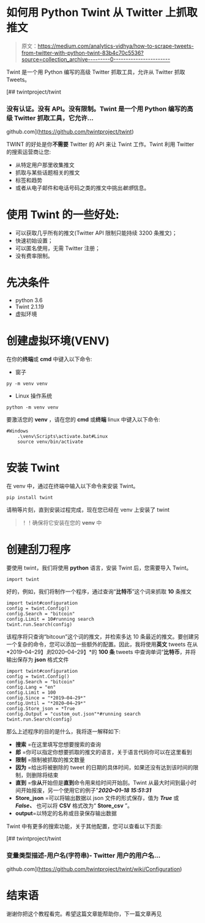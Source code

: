 # 如何用 Python Twint 从 Twitter 上抓取推文

> 原文：<https://medium.com/analytics-vidhya/how-to-scrape-tweets-from-twitter-with-python-twint-83b4c70c5536?source=collection_archive---------0----------------------->

Twint 是一个用 Python 编写的高级 Twitter 抓取工具，允许从 Twitter 抓取 Tweets。

[](https://github.com/twintproject/twint) [## twintproject/twint

### 没有认证。没有 API。没有限制。Twint 是一个用 Python 编写的高级 Twitter 抓取工具，它允许…

github.com](https://github.com/twintproject/twint) 

TWINT 的好处是你**不需要** Twitter 的 API 来让 Twint 工作。Twint 利用 Twitter 的搜索运营商让您:

*   从特定用户那里收集推文
*   抓取与某些话题相关的推文
*   标签和趋势
*   或者从电子邮件和电话号码之类的推文中挑出*敏感*信息。

# 使用 Twint 的一些好处:

*   可以获取几乎所有的推文(Twitter API 限制只能持续 3200 条推文)；
*   快速初始设置；
*   可以匿名使用，无需 Twitter 注册；
*   没有费率限制。

# 先决条件

*   python 3.6
*   Twint 2.1.19
*   虚拟环境

# 创建虚拟环境(VENV)

在你的**终端**或 **cmd** 中键入以下命令:

*   窗子

```
py -m venv venv
```

*   Linux 操作系统

```
python -m venv venv
```

要激活您的 **venv** ，请在您的 **cmd** 或**终端** linux 中键入以下命令:

```
#Windows
    .\venv\Scripts\activate.bat#Linux
    source venv/bin/activate
```

# 安装 Twint

在 venv 中，通过在终端中输入以下命令来安装 Twint。

```
pip install twint
```

请稍等片刻，直到安装过程完成，现在您已经在 venv 上安装了 twint

> ！！确保将它安装在您的 **venv** 中

# 创建刮刀程序

要使用 twint，我们将使用 **python** 语言，安装 Twint 后，您需要导入 Twint。

```
import twint
```

好的，例如，我们将制作一个程序，通过查询“**比特币**”这个词来抓取 **10** 条推文

```
import twint#configuration
config = twint.Config()
config.Search = "bitcoin"
config.Limit = 10#running search
twint.run.Search(config)
```

该程序将只查询“bitcoun”这个词的推文，并检索多达 10 条最近的推文。要创建另一个复杂的命令，您可以添加一些额外的配置。因此，我将使用**英文** tweets 在从*2019–04–29】*到*2020–04–29】*的 **100 条** tweets 中查询单词“**比特币**，并将输出保存为 **json** 格式文件

```
import twint#configuration
config = twint.Config()
config.Search = "bitcoin"
config.Lang = "en"
config.Limit = 100
config.Since = "*2019–04–29*"
config.Until = "*2020–04–29*"
config.Store_json = *True
config.Output = "custom_out.json"*#running search
twint.run.Search(config)
```

那么上述程序的目的是什么，我将逐一解释如下:

*   **搜索** =在这里填写您想要搜索的查询
*   **郎** =你可以指定你想要抓取的推文的语言，关于语言代码你可以在这里看到
*   **限制** =限制被抓取的推文数量
*   **因为** =给出将被删除的 tweet 的日期的具体时间，如果还没有达到该时间的限制，则删除将结束
*   **直到** =像**从**开始但是**直到**命令用来给时间开始刮。Twint 从最大时间到最小时间开始报废，另一个使用它的例子"***2020–01–18 15:51:31***
*   **Store_json** =可以将输出数据以 json 文件的形式保存，值为 ***True*** 或 ***False、*** 也可以将 **CSV** 格式改为“ **Store_csv** ”。
*   **output**=以特定的名称或目录保存输出数据

Twint 中有更多的搜索功能，关于其他配置，您可以查看以下页面:

[](https://github.com/twintproject/twint/wiki/Configuration) [## twintproject/twint

### 变量类型描述-用户名(字符串)- Twitter 用户的用户名…

github.com](https://github.com/twintproject/twint/wiki/Configuration) 

# 结束语

谢谢你把这个教程看完。希望这篇文章能帮助你，下一篇文章再见